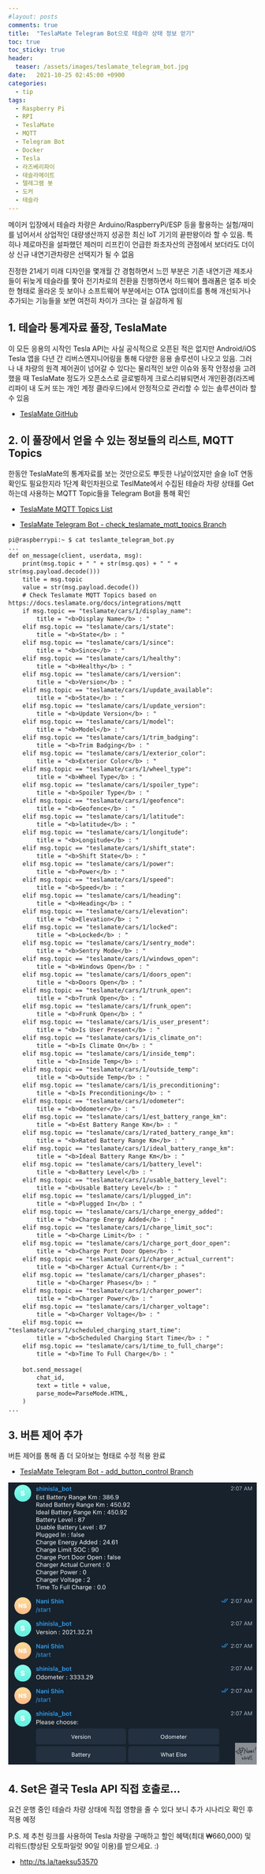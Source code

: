 ```yaml
---
#layout: posts
comments: true
title:  "TeslaMate Telegram Bot으로 테슬라 상태 정보 얻기"
toc: true
toc_sticky: true
header:
  teaser: /assets/images/teslamate_telegram_bot.jpg
date:   2021-10-25 02:45:00 +0900
categories:
  - tip
tags:
  - Raspberry Pi
  - RPI
  - TeslaMate
  - MQTT
  - Telegram Bot
  - Docker
  - Tesla
  - 라즈베리파이
  - 테슬라메이트
  - 텔레그램 봇
  - 도커
  - 테슬라
---
```

메이커 입장에서 테슬라 차량은 Arduino/RaspberryPi/ESP 등을 활용하는 실험/재미를 넘어서서 상업적인 대량생산까지 성공한 최신 IoT 기기의 끝판왕이라 할 수 있음. 특히나 제로마진을 설파했던 제러미 리프킨이 언급한 좌초자산의 관점에서 보더라도 더이상 신규 내연기관차량은 선택지가 될 수 없음

진정한 21세기 미래 디자인을 몇개월 간 경험하면서 느낀 부분은 기존 내연기관 제조사들이 뒤늦게 테슬라를 쫓아 전기차로의 전환을 진행하면서 하드웨어 플래폼은 얼추 비슷한 형태로 올라온 듯 보이나 소프트웨어 부분에서는 OTA 업데이트를 통해 개선되거나 추가되는 기능들을 보면 여전히 차이가 크다는 걸 실감하게 됨

## 1. 테슬라 통계자료 풀장, TeslaMate

이 모든 응용의 시작인 Tesla API는 사실 공식적으로 오픈된 적은 없지만 Android/iOS Tesla 앱을 다년 간 리버스엔지니어링을 통해 다양한 응용 솔루션이 나오고 있음. 그러나 내 차량의 원격 제어권이 넘어갈 수 있다는 물리적인 보안 이슈와 동작 안정성을 고려했을 때 TeslaMate 정도가 오픈소스로 글로벌하게 크로스리뷰되면서 개인환경(라즈베리파이 내 도커 또는 개인 계정 클라우드)에서 안정적으로 관리할 수 있는 솔루션이라 할 수 있음

- [TeslaMate GitHub](https://github.com/adriankumpf/teslamate)

## 2. 이 풀장에서 얻을 수 있는 정보들의 리스트, MQTT Topics

한동안 TeslaMate의 통계자료를 보는 것만으로도 뿌듯한 나날이었지만 슬슬 IoT 연동 확인도 필요한지라 1단계 확인차원으로 TeslMate에서 수집된 테슬라 차량 상태를 Get하는데 사용하는 MQTT Topic들을 Telegram Bot을 통해 확인

- [TeslaMate MQTT Topics List](https://docs.teslamate.org/docs/integrations/mqtt#mqtt-topics)

- [TeslaMate Telegram Bot - check_teslamate_mqtt_topics Branch](https://github.com/nanishin/TeslaMate_Telegram_Bot/tree/check_teslamate_mqtt_topics)

```shell
pi@raspberrypi:~ $ cat teslamte_telegram_bot.py
...
def on_message(client, userdata, msg):
    print(msg.topic + " " + str(msg.qos) + " " + str(msg.payload.decode()))
    title = msg.topic
    value = str(msg.payload.decode())
    # Check Teslamate MQTT Topics based on https://docs.teslamate.org/docs/integrations/mqtt
    if msg.topic == "teslamate/cars/1/display_name":
        title = "<b>Display Name</b> : "
    elif msg.topic == "teslamate/cars/1/state":
        title = "<b>State</b> : "
    elif msg.topic == "teslamate/cars/1/since":
        title = "<b>Since</b> : "
    elif msg.topic == "teslamate/cars/1/healthy":
        title = "<b>Healthy</b> : "
    elif msg.topic == "teslamate/cars/1/version":
        title = "<b>Version</b> : "
    elif msg.topic == "teslamate/cars/1/update_available":
        title = "<b>State</b> : "
    elif msg.topic == "teslamate/cars/1/update_version":
        title = "<b>Update Version</b> : "
    elif msg.topic == "teslamate/cars/1/model":
        title = "<b>Model</b> : "
    elif msg.topic == "teslamate/cars/1/trim_badging":
        title = "<b>Trim Badging</b> : "
    elif msg.topic == "teslamate/cars/1/exterior_color":
        title = "<b>Exterior Color</b> : "
    elif msg.topic == "teslamate/cars/1/wheel_type":
        title = "<b>Wheel Type</b> : "
    elif msg.topic == "teslamate/cars/1/spoiler_type":
        title = "<b>Spoiler Type</b> : "
    elif msg.topic == "teslamate/cars/1/geofence":
        title = "<b>Geofence</b> : "
    elif msg.topic == "teslamate/cars/1/latitude":
        title = "<b>latitude</b> : "
    elif msg.topic == "teslamate/cars/1/longitude":
        title = "<b>Longitude</b> : "
    elif msg.topic == "teslamate/cars/1/shift_state":
        title = "<b>Shift State</b> : "
    elif msg.topic == "teslamate/cars/1/power":
        title = "<b>Power</b> : "
    elif msg.topic == "teslamate/cars/1/speed":
        title = "<b>Speed</b> : "
    elif msg.topic == "teslamate/cars/1/heading":
        title = "<b>Heading</b> : "
    elif msg.topic == "teslamate/cars/1/elevation":
        title = "<b>Elevation</b> : "
    elif msg.topic == "teslamate/cars/1/locked":
        title = "<b>Locked</b> : "
    elif msg.topic == "teslamate/cars/1/sentry_mode":
        title = "<b>Sentry Mode</b> : "
    elif msg.topic == "teslamate/cars/1/windows_open":
        title = "<b>Windows Open</b> : "
    elif msg.topic == "teslamate/cars/1/doors_open":
        title = "<b>Doors Open</b> : "
    elif msg.topic == "teslamate/cars/1/trunk_open":
        title = "<b>Trunk Open</b> : "
    elif msg.topic == "teslamate/cars/1/frunk_open":
        title = "<b>Frunk Open</b> : "
    elif msg.topic == "teslamate/cars/1/is_user_present":
        title = "<b>Is User Present</b> : "
    elif msg.topic == "teslamate/cars/1/is_climate_on":
        title = "<b>Is Climate On</b> : "
    elif msg.topic == "teslamate/cars/1/inside_temp":
        title = "<b>Inside Temp</b> : "
    elif msg.topic == "teslamate/cars/1/outside_temp":
        title = "<b>Outside Temp</b> : "
    elif msg.topic == "teslamate/cars/1/is_preconditioning":
        title = "<b>Is Preconditioning</b> : "
    elif msg.topic == "teslamate/cars/1/odometer":
        title = "<b>Odometer</b> : "
    elif msg.topic == "teslamate/cars/1/est_battery_range_km":
        title = "<b>Est Battery Range Km</b> : "
    elif msg.topic == "teslamate/cars/1/rated_battery_range_km":
        title = "<b>Rated Battery Range Km</b> : "
    elif msg.topic == "teslamate/cars/1/ideal_battery_range_km":
        title = "<b>Ideal Battery Range Km</b> : "
    elif msg.topic == "teslamate/cars/1/battery_level":
        title = "<b>Battery Level</b> : "
    elif msg.topic == "teslamate/cars/1/usable_battery_level":
        title = "<b>Usable Battery Level</b> : "
    elif msg.topic == "teslamate/cars/1/plugged_in":
        title = "<b>Plugged In</b> : "
    elif msg.topic == "teslamate/cars/1/charge_energy_added":
        title = "<b>Charge Energy Added</b> : "
    elif msg.topic == "teslamate/cars/1/charge_limit_soc":
        title = "<b>Charge Limit</b> : "
    elif msg.topic == "teslamate/cars/1/charge_port_door_open":
        title = "<b>Charge Port Door Open</b> : "
    elif msg.topic == "teslamate/cars/1/charger_actual_current":
        title = "<b>Charger Actual Current</b> : "
    elif msg.topic == "teslamate/cars/1/charger_phases":
        title = "<b>Charger Phases</b> : "
    elif msg.topic == "teslamate/cars/1/charger_power":
        title = "<b>Charger Power</b> : "
    elif msg.topic == "teslamate/cars/1/charger_voltage":
        title = "<b>Charger Voltage</b> : "
    elif msg.topic == "teslamate/cars/1/scheduled_charging_start_time":
        title = "<b>Scheduled Charging Start Time</b> : "
    elif msg.topic == "teslamate/cars/1/time_to_full_charge":
        title = "<b>Time To Full Charge</b> : "

    bot.send_message(
        chat_id,
        text = title + value,
        parse_mode=ParseMode.HTML,
    )
...
```

## 3. 버튼 제어 추가

버튼 제어를 통해 좀 더 모아보는 형태로 수정 적용 완료

- [TeslaMate Telegram Bot - add_button_control Branch](https://github.com/nanishin/TeslaMate_Telegram_Bot/tree/add_button_control)

![Tesla Vehicle Information with TeslaMate MQTT Topics](/assets/images/teslamate_telegram_bot.jpg)

## 4. Set은 결국 Tesla API 직접 호출로...

요건 운행 중인 테슬라 차량 상태에 직접 영향을 줄 수 있다 보니 추가 시나리오 확인 후 적용 예정

P.S. 제 추천 링크를 사용하여 Tesla 차량을 구매하고 할인 혜택(최대 ₩660,000) 및 리워드(향상된 오토파일럿 90일 이용)를 받으세요. :)

- http://ts.la/taeksu53570
